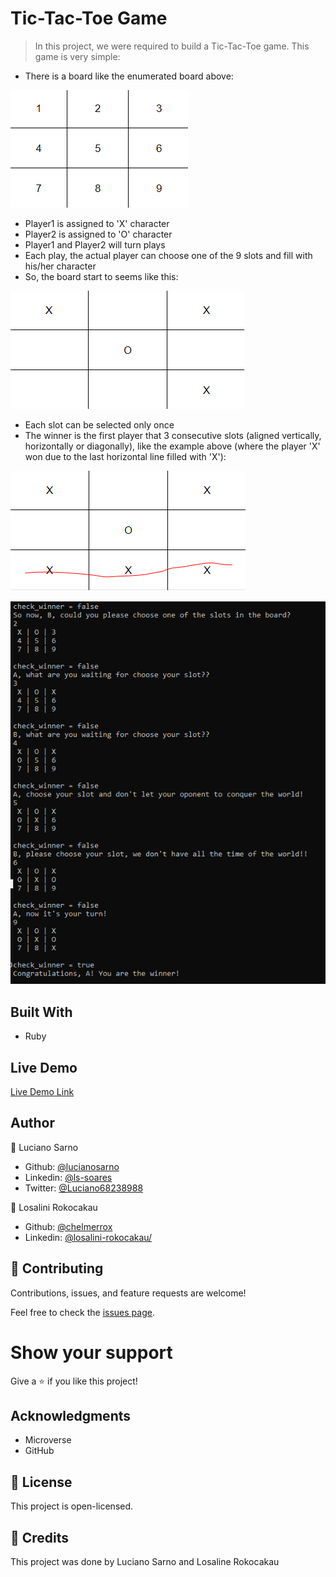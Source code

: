 # Tic-Tac-Toe Game

> In this project, we were required to build a Tic-Tac-Toe game.
This game is very simple:

- There is a board like the enumerated board above:

![board1](board1.png)

- Player1 is assigned to 'X' character
- Player2 is assigned to 'O' character
- Player1 and Player2 will turn plays
- Each play, the actual player can choose one of the 9 slots and fill with his/her character
- So, the board start to seems like this:

![board2](board2.png)

- Each slot can be selected only once
- The winner is the first player that 3 consecutive slots (aligned vertically, horizontally or diagonally), like the example above (where the player 'X' won due to the last horizontal line filled with 'X'):

![board3](board3.png)

![screenshot](screenshot.png)

## Built With

- Ruby

## Live Demo

[Live Demo Link]()

## Author

👤 Luciano Sarno

- Github: [@lucianosarno](https://github.com/lucianosarno)
- Linkedin: [@ls-soares](https://www.linkedin.com/in/ls-soares/)
- Twitter: [@Luciano68238988](https://twitter.com/Luciano68238988)

👤 Losalini Rokocakau

- Github: [@chelmerrox](https://github.com/AdesojiCodeMaster)
- Linkedin: [@losalini-rokocakau/](https://www.linkedin.com/in/losalini-rokocakau/)

## 🤝 Contributing

Contributions, issues, and feature requests are welcome!

Feel free to check the [issues page](issues/).

# Show your support

Give a ⭐️ if you like this project!

## Acknowledgments

- Microverse
- GitHub

## 📝 License

This project is open-licensed.

## 📝 Credits

This project was done by Luciano Sarno and Losaline Rokocakau
